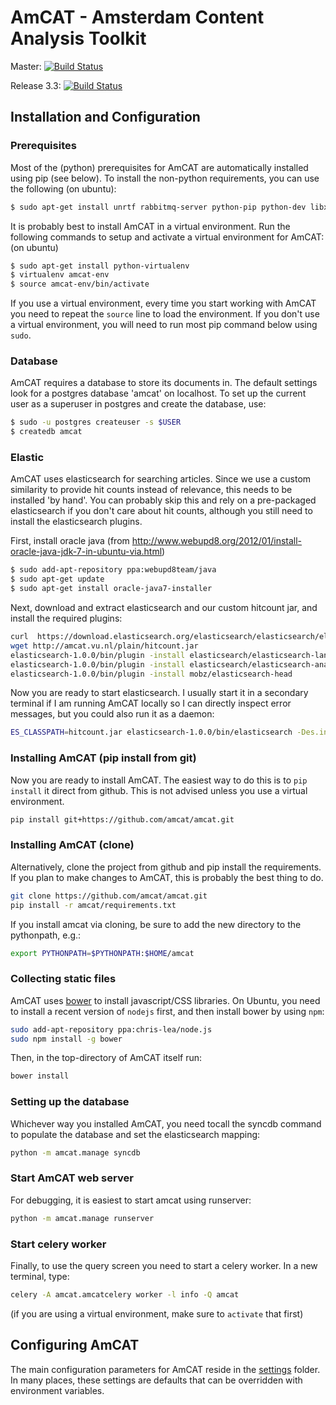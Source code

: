 AmCAT - Amsterdam Content Analysis Toolkit
==========================================

Master: [![Build Status](https://travis-ci.org/amcat/amcat.png?branch=master)](https://travis-ci.org/amcat/amcat)

Release 3.3: [![Build Status](https://travis-ci.org/amcat/amcat.png?branch=release-3.3)](https://travis-ci.org/amcat/amcat)


## Installation and Configuration

### Prerequisites

Most of the (python) prerequisites for AmCAT are automatically installed using pip (see below). To install the non-python requirements, you can use the following (on ubuntu):

```sh
$ sudo apt-get install unrtf rabbitmq-server python-pip python-dev libxml2-dev libxslt-dev lib32z1-dev postgresql postgresql-server-dev-9.1 postgresql-contrib-9.1
```

It is probably best to install AmCAT in a virtual environment. Run the following commands to setup and activate a virtual environment for AmCAT: (on ubuntu)

```sh
$ sudo apt-get install python-virtualenv
$ virtualenv amcat-env
$ source amcat-env/bin/activate
```

If you use a virtual environment, every time you start working with AmCAT you need to repeat the `source` line to load the environment. If you don't use a virtual environment, you will need to run most pip command below using `sudo`. 

### Database

AmCAT requires a database to store its documents in. The default settings look for a postgres database 'amcat' on localhost. To set up the current user as a superuser in postgres and create the database, use:

```sh
$ sudo -u postgres createuser -s $USER
$ createdb amcat
```

### Elastic

AmCAT uses elasticsearch for searching articles. Since we use a custom similarity to provide hit counts instead of relevance, this needs to be installed 'by hand'. You can probably skip this and rely on a pre-packaged elasticsearch if you don't care about hit counts, although you still need to install the elasticsearch plugins.

First, install oracle java (from http://www.webupd8.org/2012/01/install-oracle-java-jdk-7-in-ubuntu-via.html)

```sh
$ sudo add-apt-repository ppa:webupd8team/java
$ sudo apt-get update
$ sudo apt-get install oracle-java7-installer
```

Next, download and extract elasticsearch and our custom hitcount jar, and install the required plugins:

```sh
curl  https://download.elasticsearch.org/elasticsearch/elasticsearch/elasticsearch-1.0.0.tar.gz | tar xvz
wget http://amcat.vu.nl/plain/hitcount.jar
elasticsearch-1.0.0/bin/plugin -install elasticsearch/elasticsearch-lang-python/1.2.0
elasticsearch-1.0.0/bin/plugin -install elasticsearch/elasticsearch-analysis-icu/1.12.0
elasticsearch-1.0.0/bin/plugin -install mobz/elasticsearch-head
```

Now you are ready to start elasticsearch. I usually start it in a secondary terminal if I am running AmCAT locally so I can directly inspect error messages, but you could also run it as a daemon:

```sh
ES_CLASSPATH=hitcount.jar elasticsearch-1.0.0/bin/elasticsearch -Des.index.similarity.default.type=nl.vu.amcat.HitCountSimilarityProvider
```

### Installing AmCAT (pip install from git)

Now you are ready to install AmCAT. The easiest way to do this is to `pip install` it direct from github. 
This is not advised unless you use a virtual environment.

```sh
pip install git+https://github.com/amcat/amcat.git
```

### Installing AmCAT (clone)

Alternatively, clone the project from github and pip install the requirements. If you plan to make changes to 
AmCAT, this is probably the best thing to do. 

```sh
git clone https://github.com/amcat/amcat.git
pip install -r amcat/requirements.txt
```

If you install amcat via cloning, be sure to add the new directory to the pythonpath, e.g.:

```sh
export PYTHONPATH=$PYTHONPATH:$HOME/amcat
```

### Collecting static files

AmCAT uses [bower](http://bower.io/) to install javascript/CSS libraries. On Ubuntu, you need to install a recent version of `nodejs` first, and then install bower by using `npm`:

```sh
sudo add-apt-repository ppa:chris-lea/node.js
sudo npm install -g bower
```

Then, in the top-directory of AmCAT itself run:

```sh
bower install
```

### Setting up the database

Whichever way you installed AmCAT, you need tocall the syncdb command to populate the database and set the elasticsearch mapping:

```sh
python -m amcat.manage syncdb
```

### Start AmCAT web server

For debugging, it is easiest to start amcat using runserver:

```sh
python -m amcat.manage runserver
```

### Start celery worker

Finally, to use the query screen you need to start a celery worker. In a new terminal, type:

```sh
celery -A amcat.amcatcelery worker -l info -Q amcat
```

(if you are using a virtual environment, make sure to `activate` that first)

## Configuring AmCAT

The main configuration parameters for AmCAT reside in the [settings](https://github.com/amcat/amcat/tree/master/settings) folder. In many places, these settings are defaults that can be overridden with environment variables. 
